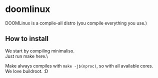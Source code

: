 # doomlinux
DOOMLinux is a compile-all distro (you compile everything you use.)

## How to install

We start by compiling minimaliso.\
Just run make here.\

Make always compiles with `make -j$(nproc)`, so with all available cores.\
We love buildroot. :D

